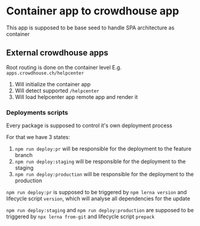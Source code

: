 # Container app to crowdhouse app

This app is supposed to be base seed to handle SPA architecture as container

## External crowdhouse apps
Root routing is done on the container level
E.g. `apps.crowdhouse.ch/helpcenter`
1. Will initialize the container app
2. Will detect supported `/helpcenter`
3. Will load helpcenter app remote app and render it

### Deployments scripts
Every package is supposed to control it's own deployment process

For that we have 3 states:
1. `npm run deploy:pr` will be responsible for the deployment to the feature branch
2. `npm run deploy:staging` will be responsible for the deployment to the staging
3. `npm run deploy:production` will be responsible for the deployment to the production

`npm run deploy:pr` is supposed to be triggered by `npm lerna version` and lifecycle script `version`, which will analyse all dependencies for the update

`npm run deploy:staging` and `npm run deploy:production` are supposed to be triggered by `npx lerna from-git` and lifecycle script `prepack`




